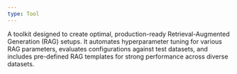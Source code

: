 ```yaml
---
type: Tool
---
```


A toolkit designed to create optimal, production-ready Retrieval-Augmented Generation (RAG) setups. It automates hyperparameter tuning for various RAG parameters, evaluates configurations against test datasets, and includes pre-defined RAG templates for strong performance across diverse datasets.